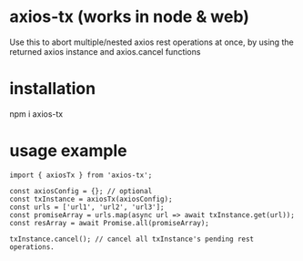 # axios-tx (works in node & web)

Use this to abort multiple/nested axios rest operations at once, by using the returned axios instance and axios.cancel functions

# installation

npm i axios-tx

# usage example

```
import { axiosTx } from 'axios-tx';

const axiosConfig = {}; // optional
const txInstance = axiosTx(axiosConfig);
const urls = ['url1', 'url2', 'url3'];
const promiseArray = urls.map(async url => await txInstance.get(url));
const resArray = await Promise.all(promiseArray);

txInstance.cancel(); // cancel all txInstance's pending rest operations.
```
